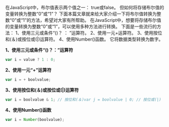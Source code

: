 在JavaScript中，布尔值表示两个值之一： true或false。 但如何将存储布尔值的变量转换为整数“0”或“1”？ 下面本篇文章就来给大家介绍一下将布尔值转换为整数“0”或“1”的方法，希望对大家有所帮助。 在JavaScript中，想要将存储布尔值的变量转换为整数“0”或“1”，可以使用多种方法进行转换。 下面是一些流行的方法： 1、使用三元或条件“()？ ： ”运算符。 2、使用一元+运算符。 3、使用按位和(＆)或按位或(|)运算符。 4、使用Number()函数。 它将数据类型转换为数字。

**1、使用三元或条件“()？：”运算符**

```javascript
var i = value ? 1 : 0;
```

**2、使用一元“+”运算符**

```javascript
var i = + boolvalue;
```

**3、使用按位和(＆)或按位或(|)运算符**

```javascript
var i = boolvalue & 1; // 按位和(＆)var j = boolvalue | 0; // 按位或(|)
```

**4、使用Number()函数**

```javascript
var i = Number(boolvalue);
```
